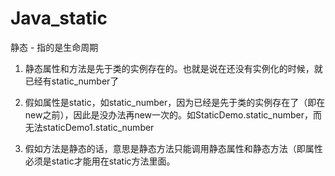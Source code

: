 # Java_static
静态 - 指的是生命周期

1. 静态属性和方法是先于类的实例存在的。也就是说在还没有实例化的时候，就已经有static_number了

2. 假如属性是static，如static_number，因为已经是先于类的实例存在了（即在new之前），因此是没办法再new一次的。如StaticDemo.static_number，而无法staticDemo1.static_number

3. 假如方法是静态的话，意思是静态方法只能调用静态属性和静态方法（即属性必须是static才能用在static方法里面。
